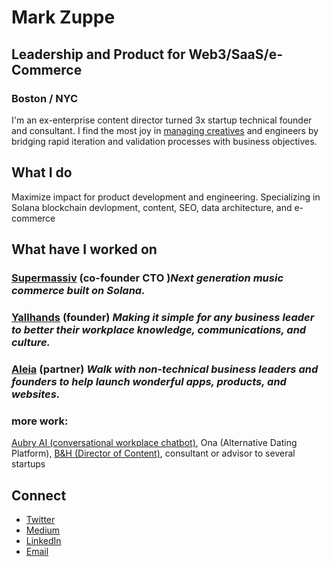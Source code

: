 # Mark Zuppe
## Leadership and Product for Web3/SaaS/e-Commerce
### Boston / NYC

I'm an ex-enterprise content director turned 3x startup technical founder and consultant. I find the most joy in [managing creatives](https://yallhands.com/blog/crushing-the-myth-that-creatives-require-delicate-management) and engineers by bridging rapid iteration and validation processes with business objectives. 

## What I do
Maximize impact for product development and engineering.
Specializing in Solana blockchain devlopment, content, SEO, data architecture, and e-commerce

## What have I worked on

### [Supermassiv](https://supermassiv.com) (co-founder CTO )*Next generation music commerce built on Solana.*

### [Yallhands](https://yallhands.com) (founder) *Making it simple for any business leader to better their workplace knowledge, communications, and culture.*

### [Aleia](https://www.aleia.io/) (partner) *Walk with non-technical business leaders and founders to help launch wonderful apps, products, and websites.*

### more work: 
[Aubry AI (conversational workplace chatbot)](https://www.google.com/url?sa=t&rct=j&q=&esrc=s&source=web&cd=&cad=rja&uact=8&ved=2ahUKEwio4YDw6_3wAhVPHM0KHSJAD_8QFjAAegQIBhAD&url=https%3A%2F%2Fwww.hrdive.com%2Fpress-release%2F20180320-aubry-the-hr-virtual-assistant-will-call-into-work-sick-for-you%2F&usg=AOvVaw09VltXgusK_Jbi-50ldH4u), Ona (Alternative Dating Platform), [B&H (Director of Content)](https://bandh.com), consultant or advisor to several startups




## Connect
* [Twitter](https://twitter.com/mjzuppe)
* [Medium](https://medium.com/@mjzuppe)
* [LinkedIn](https://www.linkedin.com/in/mark-zuppe)
* [Email](mailto:markzuppe=at=outlook.com)


